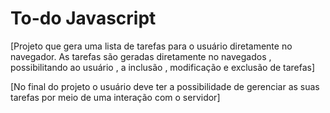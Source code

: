 # To-do Javascript

[Projeto que gera uma lista de tarefas para o usuário diretamente no navegador. As tarefas são geradas diretamente no navegados , possibilitando ao usuário , a inclusão , modificação e exclusão de tarefas]

[No final do projeto o usuário deve ter a possibilidade de gerenciar as suas tarefas por meio de uma interação com o servidor]

